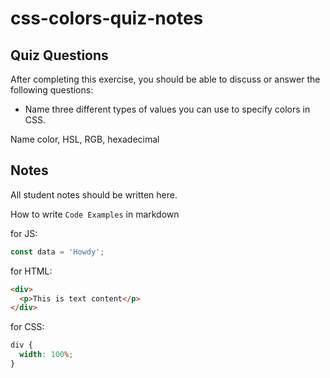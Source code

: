 # css-colors-quiz-notes

## Quiz Questions

After completing this exercise, you should be able to discuss or answer the following questions:

- Name three different types of values you can use to specify colors in CSS.

Name color, HSL, RGB, hexadecimal

## Notes

All student notes should be written here.

How to write `Code Examples` in markdown

for JS:

```javascript
const data = 'Howdy';
```

for HTML:

```html
<div>
  <p>This is text content</p>
</div>
```

for CSS:

```css
div {
  width: 100%;
}
```
